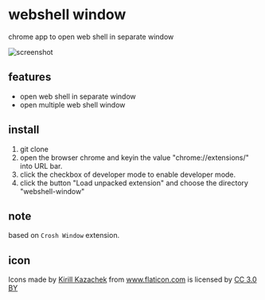 # webshell window

chrome app to open web shell in separate window

![screenshot](https://raw.githubusercontent.com/if1live/webshell-window/master/document/multi-instance.png)

## features

* open web shell in separate window
* open multiple web shell window

## install

1. git clone
2. open the browser chrome and keyin the value "chrome://extensions/" into URL bar.
3. click the checkbox of developer mode to enable developer mode.
4. click the button "Load unpacked extension" and choose the directory "webshell-window"

## note
based on `Crosh Window` extension.

## icon

<div>
Icons made by <a href="https://www.flaticon.com/authors/kirill-kazachek" title="Kirill Kazachek">Kirill Kazachek</a>
from <a href="https://www.flaticon.com/" title="Flaticon">www.flaticon.com</a>
is licensed by <a href="http://creativecommons.org/licenses/by/3.0/" title="Creative Commons BY 3.0" target="_blank">CC 3.0 BY</a>
</div>
